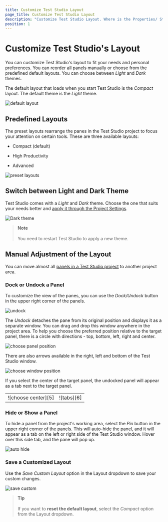 ```yaml
---
title: Customize Test Studio Layout
page_title: Customize Test Studio Layout
description: "Customize Test Studio Layout. Where is the Properties/ Step Builder/ Elements explorer/ Project Explorer panel in Test Studio. Switch to Dark theme in Test Studio. Switch to light theme in Test Studio"
position: 1
---
```

# Customize Test Studio's Layout

You can customize Test Studio's layout to fit your needs and personal preferences. You can reorder all panels manually or choose from the predefined default layouts. You can choose between _Light_ and _Dark_ themes.

The default layout that loads when you start Test Studio is the _Compact_ layout. The default theme is the _Light_ theme.

![default layout][1]

## Predefined Layouts

The preset layouts rearrange the panes in the Test Studio project to focus your attention on certain tools. These are three available layouts:

* Compact (default)

* High Productivity

* Advanced

![preset layouts][2]

## Switch between Light and Dark Theme

Test Studio comes with a _Light_ and _Dark_ theme. Choose the one that suits your needs better and <a href="/features/project-settings/theme" target="_blank">apply it through the Project Settings</a>.

![Dark theme](/img/features/project-settings/theme/fig6.png)

> __Note__
><br>
><br>
> You need to restart Test Studio to apply a new theme.

## Manual Adjustment of the Layout

You can move almost all <a href="/getting-started/first-project#test-studio-project-layout" target="_blank">panels in a Test Studio project</a> to another project area.

### Dock or Undock a Panel

To customize the view of the panes, you can use the _Dock/Undock_ button in the upper right corner of the panels.

![undock][3]

The _Undock_ detaches the pane from its original position and displays it as a separate window. You can drag and drop this window anywhere in the project area. To help you choose the preferred position relative to the target panel, there is a circle with directions - top, bottom, left, right and center.

![choose panel position][4]

There are also arrows available in the right, left and bottom of the Test Studio window.

![choose window position][4a]

If you select the center of the target panel, the undocked panel will appear as a tab next to the target panel.

<table id=no-table>
	<tr>
		<td>![choose center][5]</td>
		<td>![tabs][6]</td>
	</tr>
<table>

### Hide or Show a Panel

To hide a panel from the project's working area, select the _Pin_ button in the upper right corner of the panels. This will auto-hide the panel, and it will appear as a tab on the left or right side of the Test Studio window. Hover over this side tab, and the pane will pop up.

![auto hide][8]

### Save a Customized Layout

Use the _Save Custom Layout_ option in the Layout dropdown to save your custom changes.

![save custom][9]

> __Tip__
><br>
><br>
> If you want to __reset the default layout__, select the _Compact_ option from the Layout dropdown.

[1]: /img/automated-tests/customize-project/custom-layout/fig1.png
[2]: /img/automated-tests/customize-project/custom-layout/fig2.png
[3]: /img/automated-tests/customize-project/custom-layout/fig3.png
[4]: /img/automated-tests/customize-project/custom-layout/fig4.png
[4a]: /img/automated-tests/customize-project/custom-layout/fig4a.png
[5]: /img/automated-tests/customize-project/custom-layout/fig5.png
[6]: /img/automated-tests/customize-project/custom-layout/fig6.png
[7]: /img/automated-tests/customize-project/custom-layout/fig7.png
[8]: /img/automated-tests/customize-project/custom-layout/fig8.png
[9]: /img/automated-tests/customize-project/custom-layout/fig9.png